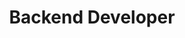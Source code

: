 ---
name: Mats
title: Backend Developer
description: Mats is an experienced backend developer focusing on cloud development in AWS using GoLang. He is a curious geek who loves to expand his horizons as a developer both at home and at work. When Mats is not busy working on one of his home projects he loves to workout, cook the juciest burgers in town (according to himself) or just hangout with some friends over a couple of beers.
image: /website/avatars/mats.jpg
---
